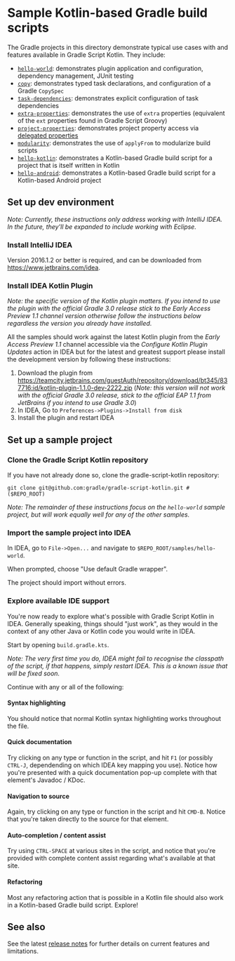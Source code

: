 Sample Kotlin-based Gradle build scripts
========================================

The Gradle projects in this directory demonstrate typical use cases with and features available in Gradle Script Kotlin. They include:

 - [`hello-world`](hello-world): demonstrates plugin application and configuration, dependency management, JUnit testing
 - [`copy`](copy): demonstrates typed task declarations, and configuration of a Gradle `CopySpec`
 - [`task-dependencies`](task-dependencies): demonstrates explicit configuration of task dependencies
 - [`extra-properties`](extra-properties): demonstrates the use of `extra` properties (equivalent of the `ext` properties found in Gradle Script Groovy)
 - [`project-properties`](project-properties): demonstrates project property access via [delegated properties](https://kotlinlang.org/docs/reference/delegated-properties.html)
 - [`modularity`](modularity): demonstrates the use of `applyFrom` to modularize build scripts
 - [`hello-kotlin`](hello-kotlin): demonstrates a Kotlin-based Gradle build script for a project that is itself written in Kotlin
 - [`hello-android`](hello-android): demonstrates a Kotlin-based Gradle build script for a Kotlin-based Android project


Set up dev environment
----------------------

_Note: Currently, these instructions only address working with IntelliJ IDEA. In the future, they'll be expanded to include working with Eclipse._

### Install IntelliJ IDEA

Version 2016.1.2 or better is required, and can be downloaded from https://www.jetbrains.com/idea.

### Install IDEA Kotlin Plugin

_Note: the specific version of the Kotlin plugin matters. If you intend to use the plugin with the official Gradle 3.0 release stick to the Early Access Preview 1.1 channel version otherwise follow the instructions below regardless the version you already have installed._

All the samples should work against the latest Kotlin plugin from the _Early Access Preview 1.1_ channel accessible via the _Configure Kotlin Plugin Updates_ action in IDEA but for the latest and greatest support please install the development version by following these instructions:

 1. Download the plugin from https://teamcity.jetbrains.com/guestAuth/repository/download/bt345/837716:id/kotlin-plugin-1.1.0-dev-2222.zip (_Note: this version will not work with the official Gradle 3.0 release, stick to the official EAP 1.1 from JetBrains if you intend to use Gradle 3.0_)
 2. In IDEA, Go to `Preferences->Plugins->Install from disk`
 3. Install the plugin and restart IDEA


Set up a sample project
-----------------------

### Clone the Gradle Script Kotlin repository

If you have not already done so, clone the gradle-script-kotlin repository:

    git clone git@github.com:gradle/gradle-script-kotlin.git # ($REPO_ROOT)

_Note: The remainder of these instructions focus on the `hello-world` sample project, but will work equally well for any of the other samples._

### Import the sample project into IDEA

In IDEA, go to `File->Open...` and navigate to `$REPO_ROOT/samples/hello-world`.

When prompted, choose "Use default Gradle wrapper".

The project should import without errors.

### Explore available IDE support

You're now ready to explore what's possible with Gradle Script Kotlin in IDEA. Generally speaking, things should "just work", as they would in the context of any other Java or Kotlin code you would write in IDEA.

Start by opening `build.gradle.kts`.

_Note: The very first time you do, IDEA might fail to recognise the
classpath of the script, if that happens, simply restart IDEA. This is
a known issue that will be fixed soon._

Continue with any or all of the following:

#### Syntax highlighting

You should notice that normal Kotlin syntax highlighting works throughout the file.

#### Quick documentation

Try clicking on any type or function in the script, and hit `F1` (or possibly `CTRL-J`, dependending on which IDEA key mapping you use). Notice how you're presented with a quick documentation pop-up complete with that element's Javadoc / KDoc.

#### Navigation to source

Again, try clicking on any type or function in the script and hit `CMD-B`. Notice that you're taken directly to the source for that element.

#### Auto-completion / content assist

Try using `CTRL-SPACE` at various sites in the script, and notice that you're provided with complete content assist regarding what's available at that site.

#### Refactoring

Most any refactoring action that is possible in a Kotlin file should also work in a Kotlin-based Gradle build script. Explore!


See also
--------

See the latest [release notes](../../../releases) for further details on current features and limitations.
